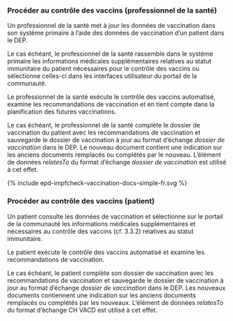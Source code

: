 ### Procéder au contrôle des vaccins (professionnel de la santé)

Un professionnel de la santé met à jour les données de vaccination dans son système primaire à l’aide des données de vaccination d’un patient dans le DEP.

Le cas échéant, le professionnel de la santé rassemble dans le système primaire les informations médicales supplémentaires relatives au statut immunitaire du patient nécessaires pour le contrôle des vaccins ou sélectionne celles-ci dans les interfaces utilisateur du portail de la communauté. 

Le professionnel de la santé exécute le contrôle des vaccins automatisé, examine les recommandations de vaccination et en tient compte dans la planification des futures vaccinations.

Le cas échéant, le professionnel de la santé complète le dossier de vaccination du patient avec les recommandations de vaccination et sauvegarde le dossier de vaccination à jour au format d’échange *dossier de vaccination* dans le DEP. Le nouveau document contient une indication sur les anciens documents remplacés ou complétés par le nouveau. L’élément de données *relatesTo* du format d’échange *dossier de vaccination* est utilisé à cet effet.

<div>{% include epd-impfcheck-vaccination-docs-simple-fr.svg %}</div>


### Procéder au contrôle des vaccins (patient)

Un patient consulte les données de vaccination et sélectionne sur le portail de la communauté les informations médicales supplémentaires et nécessaires au contrôle des vaccins (cf. 3.3.2) relatives au statut immunitaire.

Le patient exécute le contrôle des vaccins automatisé et examine les recommandations de vaccination. 

Le cas échéant, le patient complète son dossier de vaccination avec les recommandations de vaccination et sauvegarde le dossier de vaccination à jour au format d’échange *dossier de vaccination* dans le DEP. Les nouveaux documents contiennent une indication sur les anciens documents remplacés ou complétés par les nouveaux. L’élément de données *relatesTo* du format d’échange CH VACD est utilisé à cet effet.



